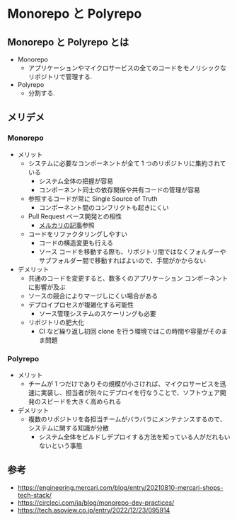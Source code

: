 # Monorepo と Polyrepo

## Monorepo と Polyrepo とは

- Monorepo
  - アプリケーションやマイクロサービスの全てのコードをモノリシックなリポジトリで管理する.
- Polyrepo
  - 分割する.

## メリデメ

### Monorepo

- メリット
  - システムに必要なコンポーネントが全て 1 つのリポジトリに集約されている
    - システム全体の把握が容易
    - コンポーネント同士の依存関係や共有コードの管理が容易
  - 参照するコードが常に Single Source of Truth
    - コンポーネント間のコンフリクトも起きにくい
  - Pull Request ベース開発との相性
    - [メルカリの記事](https://engineering.mercari.com/blog/entry/20210810-mercari-shops-tech-stack/)参照
  - コードをリファクタリングしやすい
    - コードの構造変更も行える
    - ソース コードを移動する際も、リポジトリ間ではなくフォルダーやサブフォルダー間で移動すればよいので、手間がかからない
- デメリット
  - 共通のコードを変更すると、数多くのアプリケーション コンポーネントに影響が及ぶ
  - ソースの競合によりマージしにくい場合がある
  - デプロイプロセスが複雑化する可能性
    - ソース管理システムのスケーリングも必要
  - リポジトリの肥大化
    - CI など繰り返し初回 clone を行う環境ではこの時間や容量がそのまま問題

### Polyrepo

- メリット
  - チームが 1 つだけでありその規模が小さければ、マイクロサービスを迅速に実装し、担当者が別々にデプロイを行なうことで、ソフトウェア開発のスピードを大きく高められる
- デメリット
  - 複数のリポジトリを各担当チームがバラバラにメンテナンスするので、システムに関する知識が分散
    - システム全体をビルドしデプロイする方法を知っている人がだれもいないという事態

## 参考

- https://engineering.mercari.com/blog/entry/20210810-mercari-shops-tech-stack/
- https://circleci.com/ja/blog/monorepo-dev-practices/
- https://tech.asoview.co.jp/entry/2022/12/23/095914
